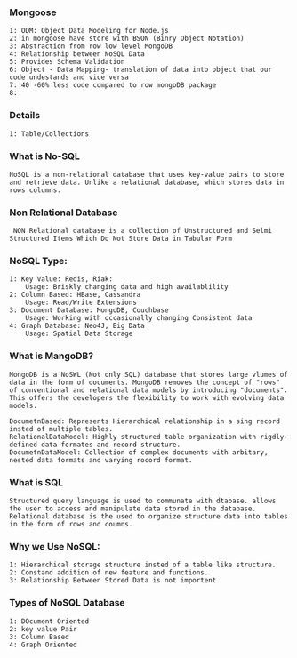 ### Mongoose
    1: ODM: Object Data Modeling for Node.js
    2: in mongoose have store with BSON (Binry Object Notation)
    3: Abstraction from row low level MongoDB
    4: Relationship between NoSQL Data
    5: Provides Schema Validation
    6: Object - Data Mapping- translation of data into object that our code undestands and vice versa
    7: 40 -60% less code compared to row mongoDB package
    8: 

### Details
    1: Table/Collections

### What is No-SQL 
    NoSQL is a non-relational database that uses key-value pairs to store and retrieve data. Unlike a relational database, which stores data in rows columns.
### Non Relational Database
     NON Relational database is a collection of Unstructured and Selmi Structured Items Which Do Not Store Data in Tabular Form
### NoSQL Type:
    1: Key Value: Redis, Riak: 
        Usage: Briskly changing data and high availablility
    2: Column Based: HBase, Cassandra
        Usage: Read/Write Extensions 
    3: Document Database: MongoDB, Couchbase
        Usage: Working with occasionally changing Consistent data
    4: Graph Database: Neo4J, Big Data
        Usage: Spatial Data Storage

### What is MangoDB?
    MongoDB is a NoSWL (Not only SQL) database that stores large vlumes of data in the form of documents. MongoDB removes the concept of "rows" of conventional and relational data models by introducing "documents". This offers the developers the flexibility to work with evolving data models.

    DocumetnBased: Represents Hierarchical relationship in a sing record insted of multiple tables.
    RelationalDataModel: Highly structured table organization with rigdly-defined data formates and record structure.
    DocumetnDataModel: Collection of complex documents with arbitary, nested data formats and varying rocord format.

### What is SQL
    Structured query language is used to communate with dtabase. allows the user to access and manipulate data stored in the database.
    Relational database is the used to organize structure data into tables in the form of rows and coumns.


### Why we Use NoSQL:
    1: Hierarchical storage structure insted of a table like structure.
    2: Constand addition of new feature and functions.
    3: Relationship Between Stored Data is not importent

### Types of NoSQL Database
    1: DOcument Oriented
    2: key value Pair
    3: Column Based
    4: Graph Oriented





